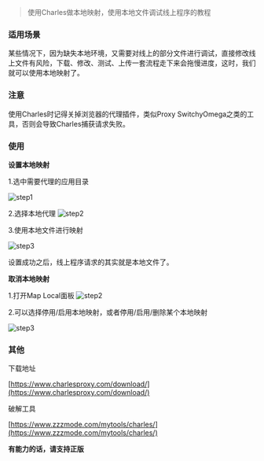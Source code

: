 
>使用Charles做本地映射，使用本地文件调试线上程序的教程


### 适用场景

某些情况下，因为缺失本地环境，又需要对线上的部分文件进行调试，直接修改线上文件有风险，下载、修改、测试、上传一套流程走下来会拖慢进度，这时，我们就可以使用本地映射了。

### 注意

使用Charles时记得关掉浏览器的代理插件，类似Proxy SwitchyOmega之类的工具，否则会导致Charles捕获请求失败。


### 使用

**设置本地映射**

1.选中需要代理的应用目录

![step1](./image/1.png)

2.选择本地代理
![step2](./image/2.png)

3.使用本地文件进行映射

![step3](./image/3.png)

设置成功之后，线上程序请求的其实就是本地文件了。

**取消本地映射**

1.打开Map Local面板
![step2](./image/4.png)

2.可以选择停用/启用本地映射，或者停用/启用/删除某个本地映射

![step3](./image/5.png)

### 其他

下载地址

[https://www.charlesproxy.com/download/](https://www.charlesproxy.com/download/)

破解工具

[https://www.zzzmode.com/mytools/charles/](https://www.zzzmode.com/mytools/charles/)

**有能力的话，请支持正版**